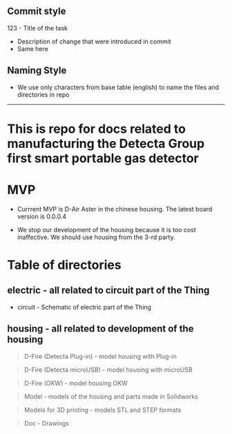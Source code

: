 ## Commit style 

123 - Title of the task

* Description of change that were introduced in commit 
* Same here

## Naming Style

* We use only characters from base table (english) to name the files and directories in repo

----

# This is repo for docs related to manufacturing the Detecta Group first smart portable gas detector

# MVP

* Currrent MVP is D-Air Aster in the chinese housing. The latest board version is 0.0.0.4

* We stop our development of the housing because it is too cost inaffective.
We should use housing from the 3-rd party.

# Table of directories

## electric - all related to circuit part of the Thing

*  circuit - Schematic of electric part of the Thing

## housing - all related to development of the housing

> D-Fire (Detecta Plug-in) - model housing with Plug-in

> D-Fire (Detecta microUSB) - model housing with microUSB

> D-Fire (OKW) - model housing OKW

> Model - models of the housing and parts made in Solidworks

> Models for 3D printing - models STL and STEP formats

> Doc - Drawings
